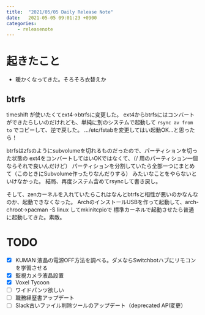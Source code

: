 ```yaml
---
title:  "2021/05/05 Daily Release Note"
date:   2021-05-05 09:01:23 +0900
categories:
	- releasenote
---
```

# 起きたこと

* 暖かくなってきた。そろそろ衣替えか

## btrfs

timeshift が使いたくてext4→btrfsに変更した。
ext4からbtrfsにはコンバートができたらしいのだけれども、単純に別のシステムで起動して
`rsync av from to` でコピーして、逆で戻した。
…/etc/fstabを変更してはい起動OK…と思ったら！

btrfsはzfsのようにsubvolumeを切れるものだったので、パーティションを切った状態の
ext4をコンバートしてはいOKではなくて、（/ 用のパーティション一個ならそれで良いんだけど）
パーティションを分割していたら全部一つにまとめて（このときにSubvolume作ったりなんだりする）
みたいなことをやらないといけなかった。
結局、再度システム含めてrsyncして書き戻し。

そして、zenカーネルを入れていたらこれはなんとbtrfsと相性が悪いのかなんなのか、起動できなくなった。
ArchのインストールUSBを作って起動して、arch-chroot→pacman -S linux してmkinitcpioで
標準カーネルで起動させたら普通に起動してきた。素敵。

# TODO 

- [x] KUMAN 液晶の電源OFF方法を調べる。ダメならSwitchbotハブにリモコンを学習させる
- [x] 監視カメラ液晶設置
- [x] Voxel Tycoon
- [ ] ワイドパンツ欲しい
- [ ] 職務経歴書アップデート
- [ ] Slack古いファイル削除ツールのアップデート（deprecated API変更）